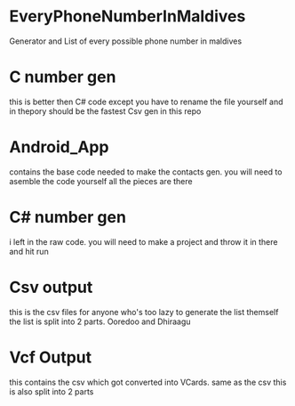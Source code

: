 # EveryPhoneNumberInMaldives
Generator and List of every possible phone number in maldives

# C number gen
this is better then C# code except you have to rename the file yourself and in thepory should be the fastest Csv gen in this repo

# Android_App
contains the base code needed to make the contacts gen. you will need to asemble the code yourself all the pieces are there

# C# number gen
i left in the raw code. you will need to make a project and throw it in there and hit run

# Csv output
this is the csv files for anyone who's too lazy to generate the list themself
the list is split into 2 parts. Ooredoo and Dhiraagu

# Vcf Output
this contains the csv which got converted into VCards. same as the csv this is also split into 2 parts

